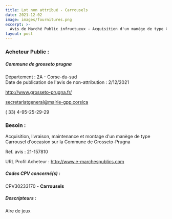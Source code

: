 ```yaml
---
title: Lot non attribué - Carrousels
date: 2021-12-02
image: images/fournitures.png
excerpt: >-
  Avis de Marché Public infructueux - Acquisition d'un manège de type Carrousel d'occasion
layout: post
---
```


### Acheteur Public :
##### Commune de grosseto prugna
Département : 2A - Corse-du-sud<br/>
Date de publication de l'avis de non-attribution : 2/12/2021


http://www.grosseto-prugna.fr/

secretariatgeneral@mairie-gpp.corsica

( 33) 4-95-25-29-29
### Besoin :

Acquisition, livraison, maintenance et montage d'un manège de type Carrousel d'occasion sur la Commune de Grosseto-Prugna

Ref. avis : 21-157810

URL Profil Acheteur : http://www.e-marchespublics.com

##### Codes CPV concerné(s) :
CPV30233170 - **Carrousels** <br/>

##### Descripteurs :
Aire de jeux <br/>
